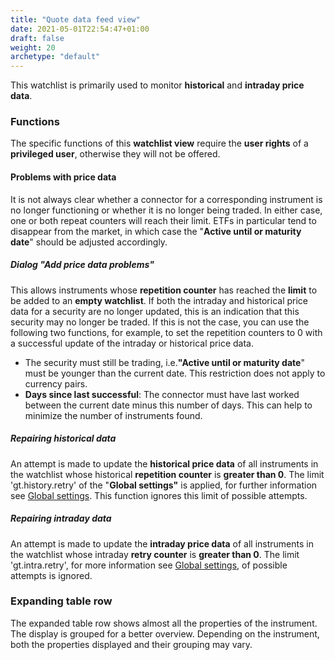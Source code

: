 ```yaml
---
title: "Quote data feed view"
date: 2021-05-01T22:54:47+01:00
draft: false
weight: 20
archetype: "default"
---
```

This watchlist is primarily used to monitor **historical** and **intraday price data**.

### Functions
The specific functions of this **watchlist view** require the **user rights** of a **privileged user**, otherwise they will not be offered.

#### Problems with price data
It is not always clear whether a connector for a corresponding instrument is no longer functioning or whether it is no longer being traded. In either case, one or both repeat counters will reach their limit. ETFs in particular tend to disappear from the market, in which case the "**Active until or maturity date**" should be adjusted accordingly.

##### Dialog "Add price data problems" 
This allows instruments whose **repetition counter** has reached the **limit** to be added to an **empty watchlist**. If both the intraday and historical price data for a security are no longer updated, this is an indication that this security may no longer be traded. If this is not the case, you can use the following two functions, for example, to set the repetition counters to 0 with a successful update of the intraday or historical price data.
- The security must still be trading, i.e.**"Active until or maturity date**" must be younger than the current date. This restriction does not apply to currency pairs.
- **Days since last successful**: The connector must have last worked between the current date minus this number of days. This can help to minimize the number of instruments found.

##### Repairing historical data
An attempt is made to update the **historical price data** of all instruments in the watchlist whose historical **repetition counter** is **greater than 0**. The limit 'gt.history.retry' of the "**Global settings"** is applied, for further information see [Global settings](../../../admindata/globalsettings). This function ignores this limit of possible attempts.

##### Repairing intraday data
An attempt is made to update the **intraday price data** of all instruments in the watchlist whose intraday **retry counter** is **greater than 0**. The limit 'gt.intra.retry', for more information see [Global settings](../../../admindata/globalsettings), of possible attempts is ignored.

### Expanding table row
The expanded table row shows almost all the properties of the instrument. The display is grouped for a better overview. Depending on the instrument, both the properties displayed and their grouping may vary.
